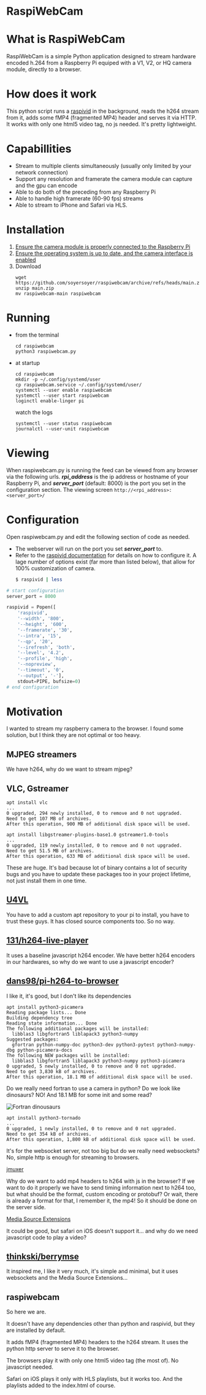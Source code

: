 # RaspiWebCam

# What is RaspiWebCam
RaspiWebCam is a simple Python application designed to stream hardware encoded h.264 from a Raspberry Pi equiped with a V1, V2, or HQ camera module, directly to a browser.

# How does it work
This python script runs a [raspivid](https://www.raspberrypi.org/documentation/accessories/camera.html#raspivid-2) in the background, reads the h264 stream from it, adds some fMP4 (fragmented MP4) header and serves it via HTTP. It works with only one html5 video tag, no js needed. It's pretty lightweight.

# Capabillities
- Stream to multiple clients simultaneously (usually only limited by your network connection) 
- Support any resolution and framerate the camera module can capture and the gpu can encode 
- Able to do both of the preceding from any Raspberry Pi
- Able to handle high framerate (60-90 fps) streams
- Able to stream to iPhone and Safari via HLS.

# Installation
1. [Ensure the camera module is properly connected to the Raspberry Pi](https://projects.raspberrypi.org/en/projects/getting-started-with-picamera/2)
1. [Ensure the operating system is up to date, and the camera interface is enabled](https://www.raspberrypi.org/documentation/configuration/camera.md)
1. Download
   ```
   wget https://github.com/soyersoyer/raspiwebcam/archive/refs/heads/main.zip
   unzip main.zip
   mv raspiwebcam-main raspiwebcam
   ```

# Running 
- from the terminal
    ```
    cd raspiwebcam
    python3 raspiwebcam.py
    ```
- at startup
    ```
    cd raspiwebcam
    mkdir -p ~/.config/systemd/user
    cp raspiwebcam.service ~/.config/systemd/user/
    systemctl --user enable raspiwebcam
    systemctl --user start raspiwebcam
    loginctl enable-linger pi
    ```

    watch the logs
    ```
    systemctl --user status raspiwebcam
    journalctl --user-unit raspiwebcam
    ```

# Viewing
When raspiwebcam.py is running the feed can be viewed from any browser via the following urls. **_rpi_address_** is the ip address or hostname of your Raspberry Pi, and **_server_port_** (default: 8000) is the port you set in the configuration section.
The viewing screen
    ```
    http://<rpi_address>:<server_port>/
    ```

# Configuration
Open raspiwebcam.py and edit the following section of code as needed. 
- The webserver will run on the port you set **_server_port_** to.  
- Refer to the [raspivid documentation](https://www.raspberrypi.org/documentation/accessories/camera.html#raspivid-2) for details on how to configure it. A lage number of options exist (far more than listed below), that allow for 100% customization of camera. 
    ```sh
    $ raspivid | less
    ```

```python
# start configuration
server_port = 8000

raspivid = Popen([
    'raspivid',
    '--width', '800',
    '--height', '600',
    '--framerate', '30',
    '--intra', '15',
    '--qp', '20',
    '--irefresh', 'both',
    '--level', '4.2',
    '--profile', 'high',
    '--nopreview',
    '--timeout', '0',
    '--output', '-'],
    stdout=PIPE, bufsize=0)
# end configuration
```
# Motivation

I wanted to stream my raspberry camera to the browser. I found some solution, but I think they are not optimal or too heavy.

## MJPEG streamers
We have h264, why do we want to stream mjpeg?

## VLC, Gstreamer
```
apt install vlc
...
0 upgraded, 294 newly installed, 0 to remove and 0 not upgraded.
Need to get 107 MB of archives.
After this operation, 900 MB of additional disk space will be used.
```

```
apt install libgstreamer-plugins-base1.0 gstreamer1.0-tools
...
0 upgraded, 119 newly installed, 0 to remove and 0 not upgraded.
Need to get 51.5 MB of archives.
After this operation, 633 MB of additional disk space will be used.
```

These are huge. It's bad because lot of binary contains a lot of security bugs and you have to update these packages too in your project lifetime, not just install them in one time.

## [U4VL](https://www.linux-projects.org/uv4l/)
You have to add a custom apt repository to your pi to install, you have to trust these guys. It has closed source components too. So no way.

## [131/h264-live-player](https://github.com/131/h264-live-player)
It uses a baseline javascript h264 encoder. We have better h264 encoders in our hardwares, so why do we want to use a javascript encoder?

## [dans98/pi-h264-to-browser](https://github.com/dans98/pi-h264-to-browser)
I like it, it's good, but I don't like its dependencies
```
apt install python3-picamera
Reading package lists... Done
Building dependency tree       
Reading state information... Done
The following additional packages will be installed:
  libblas3 libgfortran5 liblapack3 python3-numpy
Suggested packages:
  gfortran python-numpy-doc python3-dev python3-pytest python3-numpy-dbg python-picamera-docs
The following NEW packages will be installed:
  libblas3 libgfortran5 liblapack3 python3-numpy python3-picamera
0 upgraded, 5 newly installed, 0 to remove and 0 not upgraded.
Need to get 3,830 kB of archives.
After this operation, 18.1 MB of additional disk space will be used.
```
Do we really need fortran to use a camera in python? Do we look like dinosaurs? NO! And 18.1 MB for some init and some read?

![Fortran dinousaurs](https://i.pinimg.com/564x/7c/3a/c8/7c3ac86430655a9f22b2b2496bb4d1ee.jpg)

```
apt install python3-tornado
...
0 upgraded, 1 newly installed, 0 to remove and 0 not upgraded.
Need to get 354 kB of archives.
After this operation, 1,800 kB of additional disk space will be used.
```
It's for the websocket server, not too big but do we really need websockets? No, simple http is enough for streaming to browsers.

[jmuxer](https://github.com/samirkumardas/jmuxer)

Why do we want to add mp4 headers to h264 with js in the browser? If we want to do it properly we have to send timing information next to h264 too, but what should be the format, custom encoding or protobuf? Or wait, there is already a format for that, I remember it, the mp4! So it should be done on the server side.

[Media Source Extensions](https://caniuse.com/mediasource)

It could be good, but safari on iOS doesn't support it... and why do we need javascript code to play a video?

## [thinkski/berrymse](https://github.com/thinkski/berrymse)

It inspired me, I like it very much, it's simple and minimal, but it uses websockets and the Media Source Extensions...

## raspiwebcam

So here we are.

It doesn't have any dependencies other than python and raspivid, but they are installed by default.

It adds fMP4 (fragmented MP4) headers to the h264 stream. It uses the python http server to serve it to the browser.

The browsers play it with only one html5 video tag (the most of). No javascript needed.

Safari on iOS plays it only with HLS playlists, but it works too. And the playlists added to the index.html of course.
